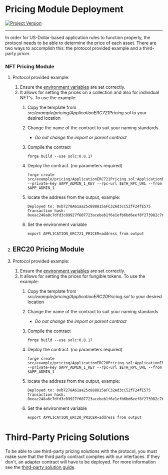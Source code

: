 # Pricing Module Deployment
[![Project Version][version-image]][version-url]

---


In order for US-Dollar-based application rules to function properly, the protocol needs to be able to determine the price of each asset. There are two ways to accomplish this: the protocol provided example and a third-party pricer.

### NFT Pricing Module

1.  Protocol provided example:
    1.  Ensure the [environment variables][environment-url] are set correctly.
    2.  It allows for setting the prices on a collection and also for individual NFT's. To use the example:
        1.  Copy the template from _src/example/pricing/ApplicationERC721Pricing.sol_ to your desired location
        2.  Change the name of the contract to suit your naming standards
            - *Do not change the import or parent contract*
        3.  Compile the contract
            ````
            forge build --use solc:0.8.17

            ````
        4.  Deploy the contract. (no parameters required)

            ````
            forge create src/example/pricing/ApplicationERC721Pricing.sol:ApplicationERC721Pricing --private-key $APP_ADMIN_1_KEY --rpc-url $ETH_RPC_URL --from $APP_ADMIN_1

            ````
        5. locate the address from the output, example:
            ````
            Deployed to: 0xb7278A61aa25c888815aFC32Ad3cC52fF24fE575
            Transaction hash: 0xeac248a8c7dfd3c09927f607723acebeb1f6e1efb6bd6eef8f273982c762b526
            ````
        6. Set the environment variable
            ````
            export APPLICATION_ERC721_PRICER=address from output
            ````
2. ## ERC20 Pricing Module

1.  Protocol provided example:
    1.  Ensure the [environment variables][environment-url] are set correctly.
    2.  It allows for setting the prices for fungible tokens. To use the example:
        1.  Copy the template from _src/example/pricing/ApplicationERC20Pricing.sol_ to your desired location
        2.  Change the name of the contract to suit your naming standards
            - *Do not change the import or parent contract*
        3.  Compile the contract
            ````
            forge build --use solc:0.8.17

            ````
        4.  Deploy the contract. (no parameters required)

            ````
            forge create src/example/pricing/ApplicationERC20Pricing.sol:ApplicationERC20Pricing --private-key $APP_ADMIN_1_KEY --rpc-url $ETH_RPC_URL --from $APP_ADMIN_1

            ````
        5. locate the address from the output, example:
            ````
            Deployed to: 0xb7278A61aa25c888815aFC32Ad3cC52fF24fE575
            Transaction hash: 0xeac248a8c7dfd3c09927f607723acebeb1f6e1efb6bd6eef8f273982c762b526
            ````
        6. Set the environment variable
            ````
            export APPLICATION_ERC20_PRICER=address from output
            ````

# Third-Party Pricing Solutions

To be able to use third-party pricing solutions with the protocol, you must make sure that the third party contract complies with our interfaces. If they don't, an adapter contract will have to be deployed. For more information see the [third-party solution guide](../pricing/THIRD-PARTY-SOLUTIONS.md).


<!-- These are the body links -->
[environment-url]: ./SET-ENVIRONMENT.md

<!-- These are the header links -->
[version-image]: https://img.shields.io/badge/Version-1.1.0-brightgreen?style=for-the-badge&logo=appveyor
[version-url]: https://github.com/thrackle-io/Tron